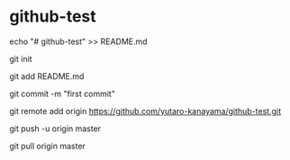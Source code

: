 # github-test
echo "# github-test" >> README.md

git init

git add README.md

git commit -m "first commit"

git remote add origin https://github.com/yutaro-kanayama/github-test.git

git push -u origin master

git pull origin master
